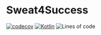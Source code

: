 # Sweat4Success
[![codecov](https://codecov.io/gh/ThSilv3r/Sweat4Success/branch/master/graph/badge.svg?token=K1TFZXU1VR)](https://codecov.io/gh/ThSilv3r/Sweat4Success)
[![Kotlin](https://img.shields.io/badge/Kotlin-1.3.72-blue.svg?style=flat&logo=kotlin&logoColor=white)](http://kotlinlang.org) ![Lines of code](https://img.shields.io/tokei/lines/github/ThSilv3r/Sweat4Success) 
